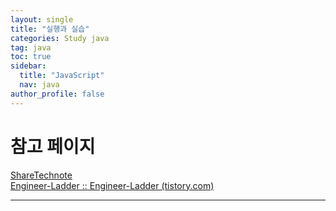 ```yaml
---
layout: single
title: "실행과 실습"
categories: Study java
tag: java
toc: true
sidebar:
  title: "JavaScript"
  nav: java
author_profile: false
---
```


# 참고 페이지
[ShareTechnote](https://www.sharetechnote.com/Home.html)<br>
[Engineer-Ladder :: Engineer-Ladder (tistory.com)](https://engineering-ladder.tistory.com/)

---